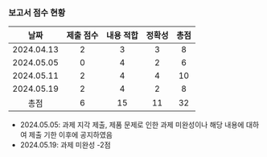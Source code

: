 ### 보고서 점수 현황
|날짜|제출 점수|내용 적합|정확성|총점|
|:----:|:----:|:----:|:----:|:----:|
|2024.04.13|2|3|3|8|
|2024.05.05|0|4|2|6|
|2024.05.11|2|4|4|10|
|2024.05.19|2|4|2|8|
|총점|6|15|11|32||

* 2024.05.05: 과제 지각 제출, 제품 문제로 인한 과제 미완성이나 해당 내용에 대하여 제출 기한 이후에 공지하였음
* 2024.05.19: 과제 미완성 -2점
